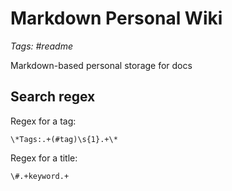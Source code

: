 # Markdown Personal Wiki
*Tags: #readme*

Markdown-based personal storage for docs

## Search regex
Regex for a tag:
```
\*Tags:.+(#tag)\s{1}.+\*
```

Regex for a title:
```
\#.+keyword.+
```